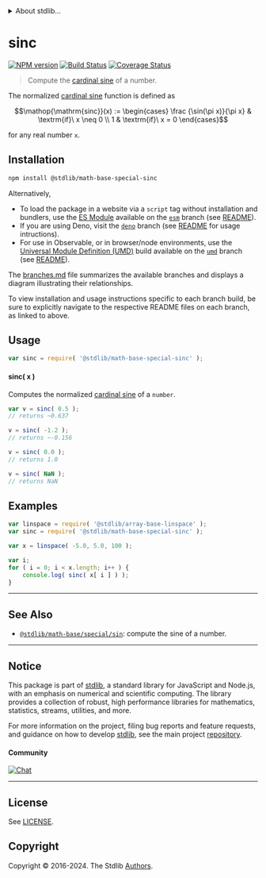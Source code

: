 <!--

@license Apache-2.0

Copyright (c) 2018 The Stdlib Authors.

Licensed under the Apache License, Version 2.0 (the "License");
you may not use this file except in compliance with the License.
You may obtain a copy of the License at

   http://www.apache.org/licenses/LICENSE-2.0

Unless required by applicable law or agreed to in writing, software
distributed under the License is distributed on an "AS IS" BASIS,
WITHOUT WARRANTIES OR CONDITIONS OF ANY KIND, either express or implied.
See the License for the specific language governing permissions and
limitations under the License.

-->


<details>
  <summary>
    About stdlib...
  </summary>
  <p>We believe in a future in which the web is a preferred environment for numerical computation. To help realize this future, we've built stdlib. stdlib is a standard library, with an emphasis on numerical and scientific computation, written in JavaScript (and C) for execution in browsers and in Node.js.</p>
  <p>The library is fully decomposable, being architected in such a way that you can swap out and mix and match APIs and functionality to cater to your exact preferences and use cases.</p>
  <p>When you use stdlib, you can be absolutely certain that you are using the most thorough, rigorous, well-written, studied, documented, tested, measured, and high-quality code out there.</p>
  <p>To join us in bringing numerical computing to the web, get started by checking us out on <a href="https://github.com/stdlib-js/stdlib">GitHub</a>, and please consider <a href="https://opencollective.com/stdlib">financially supporting stdlib</a>. We greatly appreciate your continued support!</p>
</details>

# sinc

[![NPM version][npm-image]][npm-url] [![Build Status][test-image]][test-url] [![Coverage Status][coverage-image]][coverage-url] <!-- [![dependencies][dependencies-image]][dependencies-url] -->

> Compute the [cardinal sine][sinc] of a number.

<section class="intro">

The normalized [cardinal sine][sinc] function is defined as

<!-- <equation class="equation" label="eq:sinc_function" align="center" raw="\operatorname{sinc}(x) := \begin{cases} \frac {\sin(\pi x)}{\pi x} & \textrm{if}\ x \neq 0 \\ 1 & \textrm{if}\ x = 0 \end{cases}" alt="Sinc function"> -->

```math
\mathop{\mathrm{sinc}}(x) := \begin{cases} \frac {\sin(\pi x)}{\pi x} & \textrm{if}\ x \neq 0 \\ 1 & \textrm{if}\ x = 0 \end{cases}
```

<!-- <div class="equation" align="center" data-raw-text="\operatorname{sinc}(x) := \begin{cases} \frac {\sin(\pi x)}{\pi x} &amp; \textrm{if}\ x \neq 0 \\ 1 &amp; \textrm{if}\ x = 0 \end{cases}" data-equation="eq:sinc_function">
    <img src="https://cdn.jsdelivr.net/gh/stdlib-js/stdlib@bb29798906e119fcb2af99e94b60407a270c9b32/lib/node_modules/@stdlib/math/base/special/sinc/docs/img/equation_sinc_function.svg" alt="Sinc function">
    <br>
</div> -->

<!-- </equation> -->

for any real number `x`.

</section>

<!-- /.intro -->

<section class="installation">

## Installation

```bash
npm install @stdlib/math-base-special-sinc
```

Alternatively,

-   To load the package in a website via a `script` tag without installation and bundlers, use the [ES Module][es-module] available on the [`esm`][esm-url] branch (see [README][esm-readme]).
-   If you are using Deno, visit the [`deno`][deno-url] branch (see [README][deno-readme] for usage intructions).
-   For use in Observable, or in browser/node environments, use the [Universal Module Definition (UMD)][umd] build available on the [`umd`][umd-url] branch (see [README][umd-readme]).

The [branches.md][branches-url] file summarizes the available branches and displays a diagram illustrating their relationships.

To view installation and usage instructions specific to each branch build, be sure to explicitly navigate to the respective README files on each branch, as linked to above.

</section>

<section class="usage">

## Usage

```javascript
var sinc = require( '@stdlib/math-base-special-sinc' );
```

#### sinc( x )

Computes the normalized [cardinal sine][sinc] of a `number`.

```javascript
var v = sinc( 0.5 );
// returns ~0.637

v = sinc( -1.2 );
// returns ~-0.156

v = sinc( 0.0 );
// returns 1.0

v = sinc( NaN );
// returns NaN
```

</section>

<!-- /.usage -->

<section class="examples">

## Examples

<!-- eslint no-undef: "error" -->

```javascript
var linspace = require( '@stdlib/array-base-linspace' );
var sinc = require( '@stdlib/math-base-special-sinc' );

var x = linspace( -5.0, 5.0, 100 );

var i;
for ( i = 0; i < x.length; i++ ) {
    console.log( sinc( x[ i ] ) );
}
```

</section>

<!-- /.examples -->

<!-- Section for related `stdlib` packages. Do not manually edit this section, as it is automatically populated. -->

<section class="related">

* * *

## See Also

-   <span class="package-name">[`@stdlib/math-base/special/sin`][@stdlib/math/base/special/sin]</span><span class="delimiter">: </span><span class="description">compute the sine of a number.</span>

</section>

<!-- /.related -->

<!-- Section for all links. Make sure to keep an empty line after the `section` element and another before the `/section` close. -->


<section class="main-repo" >

* * *

## Notice

This package is part of [stdlib][stdlib], a standard library for JavaScript and Node.js, with an emphasis on numerical and scientific computing. The library provides a collection of robust, high performance libraries for mathematics, statistics, streams, utilities, and more.

For more information on the project, filing bug reports and feature requests, and guidance on how to develop [stdlib][stdlib], see the main project [repository][stdlib].

#### Community

[![Chat][chat-image]][chat-url]

---

## License

See [LICENSE][stdlib-license].


## Copyright

Copyright &copy; 2016-2024. The Stdlib [Authors][stdlib-authors].

</section>

<!-- /.stdlib -->

<!-- Section for all links. Make sure to keep an empty line after the `section` element and another before the `/section` close. -->

<section class="links">

[npm-image]: http://img.shields.io/npm/v/@stdlib/math-base-special-sinc.svg
[npm-url]: https://npmjs.org/package/@stdlib/math-base-special-sinc

[test-image]: https://github.com/stdlib-js/math-base-special-sinc/actions/workflows/test.yml/badge.svg?branch=v0.2.1
[test-url]: https://github.com/stdlib-js/math-base-special-sinc/actions/workflows/test.yml?query=branch:v0.2.1

[coverage-image]: https://img.shields.io/codecov/c/github/stdlib-js/math-base-special-sinc/main.svg
[coverage-url]: https://codecov.io/github/stdlib-js/math-base-special-sinc?branch=main

<!--

[dependencies-image]: https://img.shields.io/david/stdlib-js/math-base-special-sinc.svg
[dependencies-url]: https://david-dm.org/stdlib-js/math-base-special-sinc/main

-->

[chat-image]: https://img.shields.io/gitter/room/stdlib-js/stdlib.svg
[chat-url]: https://app.gitter.im/#/room/#stdlib-js_stdlib:gitter.im

[stdlib]: https://github.com/stdlib-js/stdlib

[stdlib-authors]: https://github.com/stdlib-js/stdlib/graphs/contributors

[umd]: https://github.com/umdjs/umd
[es-module]: https://developer.mozilla.org/en-US/docs/Web/JavaScript/Guide/Modules

[deno-url]: https://github.com/stdlib-js/math-base-special-sinc/tree/deno
[deno-readme]: https://github.com/stdlib-js/math-base-special-sinc/blob/deno/README.md
[umd-url]: https://github.com/stdlib-js/math-base-special-sinc/tree/umd
[umd-readme]: https://github.com/stdlib-js/math-base-special-sinc/blob/umd/README.md
[esm-url]: https://github.com/stdlib-js/math-base-special-sinc/tree/esm
[esm-readme]: https://github.com/stdlib-js/math-base-special-sinc/blob/esm/README.md
[branches-url]: https://github.com/stdlib-js/math-base-special-sinc/blob/main/branches.md

[stdlib-license]: https://raw.githubusercontent.com/stdlib-js/math-base-special-sinc/main/LICENSE

[sinc]: https://en.wikipedia.org/wiki/Sinc_function

<!-- <related-links> -->

[@stdlib/math/base/special/sin]: https://github.com/stdlib-js/math-base-special-sin

<!-- </related-links> -->

</section>

<!-- /.links -->
